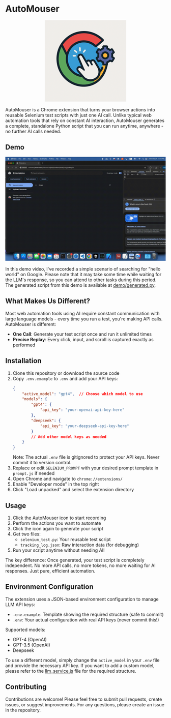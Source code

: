 # AutoMouser

<p align="center">
  <img src="icon.png" alt="Icon" width="256">
</p>

AutoMouser is a Chrome extension that turns your browser actions into reusable Selenium test scripts with just one AI call. Unlike typical web automation tools that rely on constant AI interaction, AutoMouser generates a complete, standalone Python script that you can run anytime, anywhere - no further AI calls needed.

## Demo

![Demo](demo/automouser.gif)

In this demo video, I've recorded a simple scenario of searching for "hello world" on Google.
Please note that it may take some time while waiting for the LLM's response, so you can attend to other tasks during this period.
The generated script from this demo is available at [demo/generated.py](demo/generated.py).

## What Makes Us Different?

Most web automation tools using AI require constant communication with large language models - every time you run a test, you're making API calls. AutoMouser is different:
- **One Call**: Generate your test script once and run it unlimited times
- **Precise Replay**: Every click, input, and scroll is captured exactly as performed

## Installation

1. Clone this repository or download the source code
2. Copy `.env.example` to `.env` and add your API keys:
   ```json
   {
       "active_model": "gpt4",  // Choose which model to use
       "models": {
           "gpt4": {
               "api_key": "your-openai-api-key-here"
           },
           "deepseek": {
               "api_key": "your-deepseek-api-key-here"
           }
           // Add other model keys as needed
       }
   }
   ```
   Note: The actual `.env` file is gitignored to protect your API keys. Never commit it to version control.
3. Replace or edit `SELENIUM_PROMPT` with your desired prompt template in `prompt.js` if needed
4. Open Chrome and navigate to `chrome://extensions/`
5. Enable "Developer mode" in the top right
6. Click "Load unpacked" and select the extension directory

## Usage

1. Click the AutoMouser icon to start recording
2. Perform the actions you want to automate
3. Click the icon again to generate your script
4. Get two files:
   - `selenium_test.py`: Your reusable test script
   - `tracking_log.json`: Raw interaction data (for debugging)
5. Run your script anytime without needing AI!

The key difference: Once generated, your test script is completely independent. No more API calls, no more tokens, no more waiting for AI responses. Just pure, efficient automation.

## Environment Configuration

The extension uses a JSON-based environment configuration to manage LLM API keys:

- `.env.example`: Template showing the required structure (safe to commit)
- `.env`: Your actual configuration with real API keys (never commit this!)

Supported models:
- GPT-4 (OpenAI)
- GPT-3.5 (OpenAI)
- Deepseek

To use a different model, simply change the `active_model` in your `.env` file and provide the necessary API key.
If you want to add a custom model, please refer to the [llm_service.js](llm_service.js) file for the required structure.

## Contributing

Contributions are welcome! Please feel free to submit pull requests, create issues, or suggest improvements.
For any questions, please create an issue in the repository.
